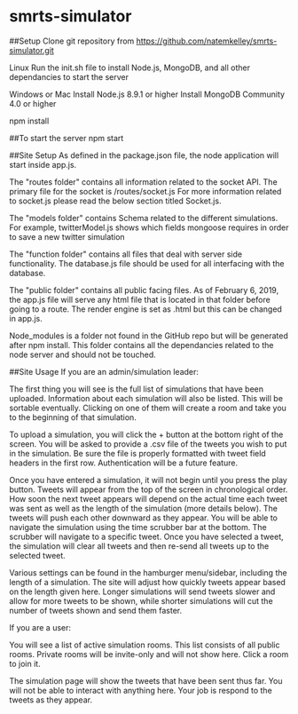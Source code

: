 # smrts-simulator

##Setup
Clone git repository from https://github.com/natemkelley/smrts-simulator.git

Linux
Run the init.sh file to install Node.js, MongoDB, and all other dependancies to start the server

Windows or Mac
Install Node.js 8.9.1 or higher
Install MongoDB Community 4.0 or higher

npm install

##To start the server
npm start

##Site Setup
As defined in the package.json file, the node application will start inside app.js. 

The "routes folder" contains all information related to the socket API. The primary file for the socket is /routes/socket.js For more information related to socket.js please read the below section titled Socket.js. 

The "models folder" contains Schema related to the different simulations. For example, twitterModel.js shows which fields mongoose requires in order to save a new twitter simulation

The "function folder" contains all files that deal with server side functionality. The database.js file should be used for all interfacing with the database.

The "public folder" contains all public facing files. As of February 6, 2019, the app.js file will serve any html file that is located in that folder before going to a route. The render engine is set as .html but this can be changed in app.js.

Node_modules is a folder not found in the GitHub repo but will be generated after npm install. This folder contains all the dependancies related to the node server and should not be touched.


##Site Usage
If you are an admin/simulation leader:

The first thing you will see is the full list of simulations that have been uploaded. Information about each simulation will also be listed. This will be sortable eventually. Clicking on one of them will create a room and take you to the beginning of that simulation.

To upload a simulation, you will click the + button at the bottom right of the screen. You will be asked to provide a .csv file of the tweets you wish to put in the simulation. Be sure the file is properly formatted with tweet field headers in the first row. Authentication will be a future feature.

Once you have entered a simulation, it will not begin until you press the play button. Tweets will appear from the top of the screen in chronological order. How soon the next tweet appears will depend on the actual time each tweet was sent as well as the length of the simulation (more details below). The tweets will push each other downward as they appear. You will be able to navigate the simulation using the time scrubber bar at the bottom. The scrubber will navigate to a specific tweet. Once you have selected a tweet, the simulation will clear all tweets and then re-send all tweets up to the selected tweet.

Various settings can be found in the hamburger menu/sidebar, including the length of a simulation. The site will adjust how quickly tweets appear based on the length given here. Longer simulations will send tweets slower and allow for more tweets to be shown, while shorter simulations will cut the number of tweets shown and send them faster.

If you are a user:

You will see a list of active simulation rooms. This list consists of all public rooms. Private rooms will be invite-only and will not show here. Click a room to join it.

The simulation page will show the tweets that have been sent thus far. You will not be able to interact with anything here. Your job is respond to the tweets as they appear.
